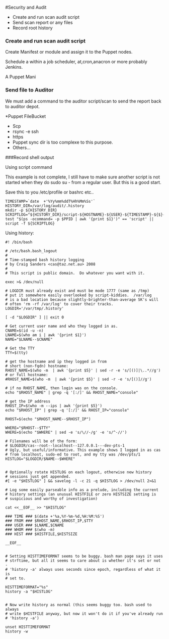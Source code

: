 

#Security and Audit

* Create and run scan audit script
* Send scan report or any files
* Record root history

### Create and run scan audit script

Create Manifest or module and assign it to the Puppet nodes.

Schedule a within a job scheduler, at,cron,anacron or more probably Jenkins.


A Puppet Mani

### Send file to Auditor

We must add a command to the auditor script/scan to send the report back to auditor depot.

*Puppet FileBucket
* Scp
* rsync -e ssh
* https 
* Puppet sync dir is too complexe to this purpose.
* Others...


###Record shell output 

Using script command

This example is not complete, I still have to make sure another script is not started when they do sudo su - from a regular user. 
But this is a good start.

Save this to you /etc/profile or bashrc etc..

```
TIMESTAMP=`date  +'%Yy%mm%ddT%Hh%Mm%Ss'`
HISTORY_DIR=/var/log/audit/.history
mkdir -p ${HISTORY_DIR}
SCRIPTLOG="${HISTORY_DIR}/script-${HOSTNAME}-${USER}-${TIMESTAMP}-${$}-${RANDOM}.log"
test "$(ps -ocommand= -p $PPID | awk '{print $1}')" == 'script' || script -f ${SCRIPTLOG}
```


Using history:
```
#! /bin/bash

# /etc/bash.bash_logout
#
# Time-stamped bash history logging
# by Craig Sanders <cas@taz.net.au> 2008
#
# This script is public domain.  Do whatever you want with it.

exec >& /dev/null

# LOGDIR must already exist and must be mode 1777 (same as /tmp)
# put it somewhere easily overlooked by script-kiddies.  /var/log 
# is a bad location because slightly-brighter-than-average SK's will
# often 'rm -rf /var/log' to cover their tracks.
LOGDIR='/var/tmp/.history'

[ -d "$LOGDIR" ] || exit 0

# Get current user name and who they logged in as.
CNAME=$(id -u -n)
LNAME=$(who am i | awk '{print $1}')
NAME="$LNAME--$CNAME"

# Get the TTY
TTY=$(tty)

# get the hostname and ip they logged in from
# short (non-fqdn) hostname:
RHOST_NAME=$(who -m  | awk '{print $5}' | sed -r -e 's/[()]|\..*//g')
# or full hostname:
#RHOST_NAME=$(who -m  | awk '{print $5}' | sed -r -e 's/[()]//g')

# if no RHOST_NAME, then login was on the console.
echo "$RHOST_NAME" | grep -q '[:/]' && RHOST_NAME="console"

# get the IP address
RHOST_IP=$(who -m --ips | awk '{print $5}')
echo "$RHOST_IP" | grep -q '[:/]' && RHOST_IP="console"

RHOST=$(echo "$RHOST_NAME--$RHOST_IP")

WHERE="$RHOST--$TTY"
WHERE=$(echo "$WHERE" | sed -e 's/\//-/g' -e 's/^-//')

# Filenames will be of the form:
# $LOGDIR/cas--root--localhost--127.0.0.1---dev-pts-1
# Ugly, but useful/informative. This example shows I logged in as cas
# from localhost, sudo-ed to root, and my tty was /dev/pts/1
HISTLOG="$LOGDIR/$NAME--$WHERE"


# Optionally rotate HISTLOG on each logout, otherwise new history
# sessions just get appended.
#[ -e "$HISTLOG" ] && savelog -l -c 21 -q $HISTLOG > /dev/null 2>&1

# Log some easily parseable info as a prelude, including the current
# history settings (an unusual HISTFILE or zero HISTSIZE setting is
# suspicious and worthy of investigation)

cat <<__EOF__ >> "$HISTLOG"

### TIME ### $(date +'%a,%Y-%m-%d,%H:%M:%S')
### FROM ### $RHOST_NAME,$RHOST_IP,$TTY
### USER ### $LNAME,$CNAME
### WHOM ### $(who -m)
### HIST ### $HISTFILE,$HISTSIZE

__EOF__


# Setting HISTTIMEFORMAT seems to be buggy. bash man page says it uses
# strftime, but all it seems to care about is whether it's set or not -
# 'history -a' always uses seconds since epoch, regardless of what it is
# set to.

HISTTIMEFORMAT="%s"
history -a "$HISTLOG"


# Now write history as normal (this seems buggy too. bash used to always
# write $HISTFILE anyway, but now it won't do it if you've already run
# 'history -a')

unset HISTTIMEFORMAT
history -w
```
